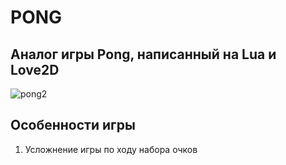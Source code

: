# PONG  
## Аналог игры Pong, написанный на Lua и Love2D

![pong2](https://user-images.githubusercontent.com/56964428/235937128-531327c1-8730-4039-98b1-8953a72e8f18.png)

## Особенности игры  
1. Усложнение игры по ходу набора очков

